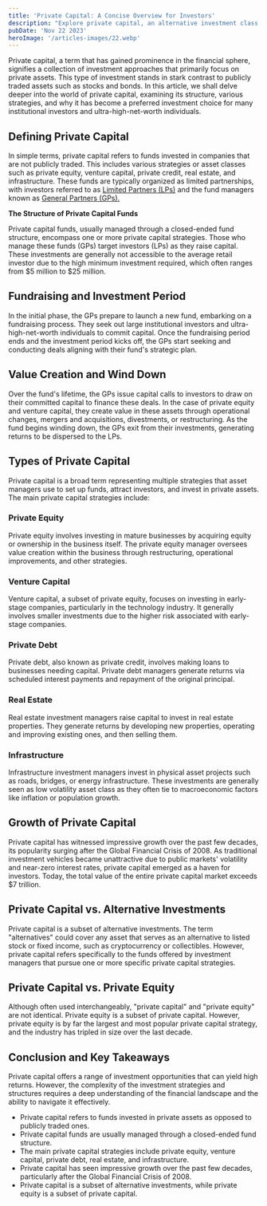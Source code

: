 ```yaml
---
title: 'Private Capital: A Concise Overview for Investors'
description: "Explore private capital, an alternative investment class encompassing private equity, venture capital, and more, offering unique opportunities beyond public markets."
pubDate: 'Nov 22 2023'
heroImage: '/articles-images/22.webp'
---
```


<div class="blog-content">
    <p>Private capital, a term that has gained prominence in the financial sphere, signifies a collection of investment
        approaches that primarily focus on private assets. This type of investment stands in stark contrast to publicly
        traded assets such as stocks and bonds. In this article, we shall delve deeper into the world of private
        capital, examining its structure, various strategies, and why it has become a preferred investment choice for
        many institutional investors and ultra-high-net-worth individuals.</p>
    <h2>‍<strong>Defining Private Capital</strong><br /></h2>
    <p>In simple terms, private capital refers to funds invested in companies that are not publicly traded. This
        includes various strategies or asset classes such as private equity, venture capital, private credit, real
        estate, and infrastructure. These funds are typically organized as limited partnerships, with investors referred
        to as <a href="https://www.investopedia.com/terms/l/limited-partner.asp">Limited Partners (LPs)</a> and the fund
        managers known as <a href="https://www.investopedia.com/terms/g/generalpartner.asp">General Partners (GPs).</a>
    </p>
    <p><strong>The Structure of Private Capital Funds</strong></p>
    <p>Private capital funds, usually managed through a closed-ended fund structure, encompass one or more private
        capital strategies. Those who manage these funds (GPs) target investors (LPs) as they raise capital. These
        investments are generally not accessible to the average retail investor due to the high minimum investment
        required, which often ranges from $5 million to $25 million.</p>
    <h2><strong>Fundraising and Investment Period</strong></h2>
    <p>In the initial phase, the GPs prepare to launch a new fund, embarking on a fundraising process. They seek out
        large institutional investors and ultra-high-net-worth individuals to commit capital. Once the fundraising
        period ends and the investment period kicks off, the GPs start seeking and conducting deals aligning with their
        fund&#x27;s strategic plan.</p>
    <h2><strong>Value Creation and Wind Down</strong></h2>
    <p>Over the fund&#x27;s lifetime, the GPs issue capital calls to investors to draw on their committed capital to
        finance these deals. In the case of private equity and venture capital, they create value in these assets
        through operational changes, mergers and acquisitions, divestments, or restructuring. As the fund begins winding
        down, the GPs exit from their investments, generating returns to be dispersed to the LPs.</p>
    <h2>‍<strong>Types of Private Capital</strong><br /></h2>
    <p>Private capital is a broad term representing multiple strategies that asset managers use to set up funds, attract
        investors, and invest in private assets. The main private capital strategies include:</p>
    <h3><strong>Private Equity</strong></h3>
    <p>Private equity involves investing in mature businesses by acquiring equity or ownership in the business itself.
        The private equity manager oversees value creation within the business through restructuring, operational
        improvements, and other strategies.</p>
    <h3><strong>Venture Capital</strong></h3>
    <p>Venture capital, a subset of private equity, focuses on investing in early-stage companies, particularly in the
        technology industry. It generally involves smaller investments due to the higher risk associated with
        early-stage companies.</p>
    <h3><strong>Private Debt</strong></h3>
    <p>Private debt, also known as private credit, involves making loans to businesses needing capital. Private debt
        managers generate returns via scheduled interest payments and repayment of the original principal.</p>
    <h3><strong>Real Estate</strong></h3>
    <p>Real estate investment managers raise capital to invest in real estate properties. They generate returns by
        developing new properties, operating and improving existing ones, and then selling them.</p>
    <h3><strong>Infrastructure</strong></h3>
    <p>Infrastructure investment managers invest in physical asset projects such as roads, bridges, or energy
        infrastructure. These investments are generally seen as low volatility asset class as they often tie to
        macroeconomic factors like inflation or population growth.<br /></p>
    <h2><strong>Growth of Private Capital</strong></h2>
    <p>Private capital has witnessed impressive growth over the past few decades, its popularity surging after the
        Global Financial Crisis of 2008. As traditional investment vehicles became unattractive due to public
        markets&#x27; volatility and near-zero interest rates, private capital emerged as a haven for investors. Today,
        the total value of the entire private capital market exceeds $7 trillion.</p>
    <h2>‍<strong>Private Capital vs. Alternative Investments</strong></h2>
    <p>Private capital is a subset of alternative investments. The term &quot;alternatives&quot; could cover any asset
        that serves as an alternative to listed stock or fixed income, such as cryptocurrency or collectibles. However,
        private capital refers specifically to the funds offered by investment managers that pursue one or more specific
        private capital strategies.</p>
    <h2>‍<strong>Private Capital vs. Private Equity</strong></h2>
    <p>Although often used interchangeably, &quot;private capital&quot; and &quot;private equity&quot; are not
        identical. Private equity is a subset of private capital. However, private equity is by far the largest and most
        popular private capital strategy, and the industry has tripled in size over the last decade.</p>
    <h2><strong>Conclusion and Key Takeaways</strong></h2>
    <p>Private capital offers a range of investment opportunities that can yield high returns. However, the complexity
        of the investment strategies and structures requires a deep understanding of the financial landscape and the
        ability to navigate it effectively.</p>
    <ul role="list">
        <li>Private capital refers to funds invested in private assets as opposed to publicly traded ones.</li>
        <li>Private capital funds are usually managed through a closed-ended fund structure.</li>
        <li>The main private capital strategies include private equity, venture capital, private debt, real estate, and
            infrastructure.</li>
        <li>Private capital has seen impressive growth over the past few decades, particularly after the Global
            Financial Crisis of 2008.</li>
        <li>Private capital is a subset of alternative investments, while private equity is a subset of private capital.
        </li>
    </ul>
</div>